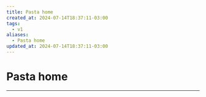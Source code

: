 ```yaml
---
title: Pasta home
created_at: 2024-07-14T18:37:11-03:00
tags:
  - v1
aliases:
  - Pasta home
updated_at: 2024-07-14T18:37:11-03:00
---
```

# Pasta home
---

